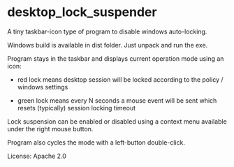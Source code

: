 # desktop_lock_suspender
A tiny taskbar-icon type of program to disable windows auto-locking.

Windows build is available in dist folder. Just unpack and run the exe. 


Program stays in the taskbar and displays current operation mode using an icon:

 * red lock means desktop session will be locked according to the policy / windows settings

 * green lock means every N seconds a mouse event will be sent which resets (typically) session locking timeout

Lock suspension can be enabled or disabled using a context menu available under the right mouse button. 

Program also cycles the mode with a left-button double-click. 


License: Apache 2.0

